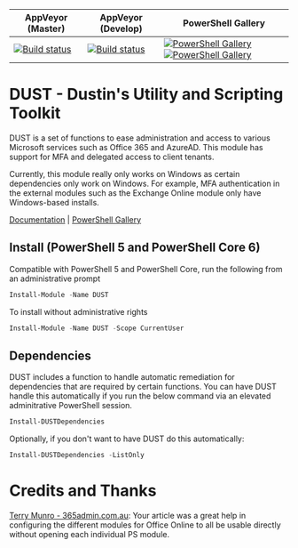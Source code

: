 | AppVeyor (Master) | AppVeyor (Develop) | PowerShell Gallery |
|-------------------|--------------------|--------------------|
|[![Build status](https://img.shields.io/appveyor/ci/rearmedhalo/DUST/master.svg)](<https://ci.appveyor.com/project/ReArmedHalo/dust/branch/master>) | [![Build status](https://img.shields.io/appveyor/ci/rearmedhalo/DUST/develop.svg)](<https://ci.appveyor.com/project/ReArmedHalo/dust/branch/develop>) | [![PowerShell Gallery](https://img.shields.io/powershellgallery/v/DUST.svg?style=flat-square&label=DUST)](<https://powershellgallery.com/packages/DUST>) [![PowerShell Gallery](https://img.shields.io/powershellgallery/dt/DUST.svg)](<https://powershellgallery.com/packages/DUST>) |

# DUST - Dustin's Utility and Scripting Toolkit

DUST is a set of functions to ease administration and access to various Microsoft services such as Office 365 and AzureAD. This module has support for MFA and delegated access to client tenants.

Currently, this module really only works on Windows as certain dependencies only work on Windows. For example, MFA authentication in the external modules such as the Exchange Online module only have Windows-based installs.

[Documentation](<https://rearmedhalo.github.io/DUST/DUST.html>) | [PowerShell Gallery](<https://www.powershellgallery.com/packages/DUST>)

## Install (PowerShell 5 and PowerShell Core 6)

Compatible with PowerShell 5 and PowerShell Core, run the following from an administrative prompt

```powershell
Install-Module -Name DUST
```

To install without administrative rights

```powershell
Install-Module -Name DUST -Scope CurrentUser
```

## Dependencies

DUST includes a function to handle automatic remediation for dependencies that are required by certain functions. You can have DUST handle this automatically if you run the below command via an elevated adminitrative PowerShell session.

```powershell
Install-DUSTDependencies
```

Optionally, if you don't want to have DUST do this automatically:

```powershell
Install-DUSTDependencies -ListOnly
```

# Credits and Thanks

[Terry Munro - 365admin.com.au](<https://www.365admin.com.au/2017/01/how-to-configure-your-desktop-pc-for.html>): Your article was a great help in configuring the different modules for Office Online to all be usable directly without opening each individual PS module.
